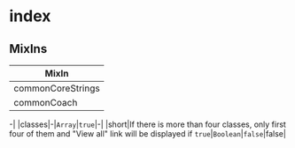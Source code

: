 # index

## MixIns

<!-- @vuese:index:mixIns:start -->
|MixIn|
|---|
|commonCoreStrings|
|commonCoach|

<!-- @vuese:index:mixIns:end -->


-|
|classes|-|`Array`|`true`|-|
|short|If there is more than four classes, only first four of them and "View all" link will be displayed if `true`|`Boolean`|`false`|false|

<!-- @vuese:index:props:end -->
